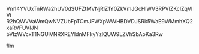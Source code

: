 Vm14YVUxTnRWa2hUV0dSUFZtMVNjRlZ1Y0ZkVmJGcHlWV3RPVlZKclZqVlVi
R2hQWVVaWmQwNVZUbFpTCmJFWXpWWHBDVDJSRk5WaE9WMmhXQ2xaRVFUVlJN
bVIzWVcxT1NGUlVNRXREYldnMFkyYzlQUW9LZVhSbAoKa3Rw

flm